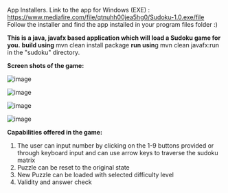 
App Installers.
Link to the app for Windows (EXE) : https://www.mediafire.com/file/qtnuhh00jea5hg0/Sudoku-1.0.exe/file
  Follow the installer and find the app installed in your program files folder :)





**This is a java, javafx based application which will load a Sudoku game for you.**
****build** using** mvn clean install package
**run usin**g mvn clean javafx:run in the "sudoku" directory.

**Screen shots of the game:**

![image](https://github.com/nikita-shah/Sudoku/assets/6553116/286434fe-e3e1-4432-8963-8a53b032bb15)


![image](https://github.com/nikita-shah/Sudoku/assets/6553116/4cc66e73-6230-4896-ab04-00402dc7fb8d)


![image](https://github.com/nikita-shah/Sudoku/assets/6553116/3e561adc-97bc-4972-9189-9a8a4047d5a3)


![image](https://github.com/nikita-shah/Sudoku/assets/6553116/a16a8bf4-6876-4520-9c40-850ef3b1bdc1)


**Capabilities offered in the game:**

1. The user can input number by clicking on the 1-9 buttons provided or through keyboard input and can use arrow keys to traverse the sudoku matrix
2. Puzzle can be reset to the original state
3. New Puzzle can be loaded with selected difficulty level
4. Validity and answer check

